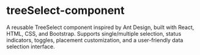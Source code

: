 # treeSelect-component
A reusable TreeSelect component inspired by Ant Design, built with React, HTML, CSS, and Bootstrap. Supports single/multiple selection, status indicators, toggles, placement customization, and a user-friendly data selection interface.

